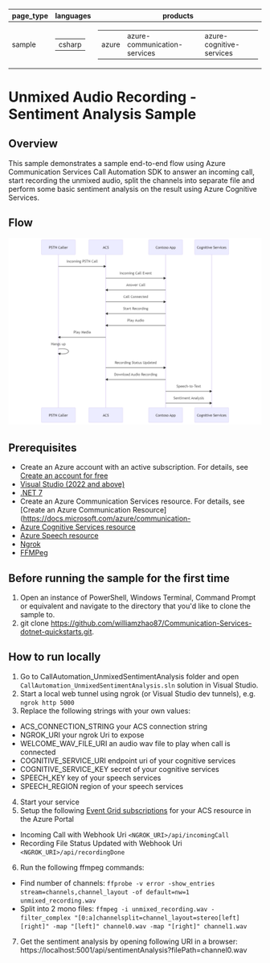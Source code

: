 ﻿|page_type|languages|products
|---|---|---|
|sample|<table><tr><td>csharp</tr></td></table>|<table><tr><td>azure</td><td>azure-communication-services</td><td>azure-cognitive-services</td></tr></table>|

# Unmixed Audio Recording - Sentiment Analysis Sample

## Overview
This sample demonstrates a sample end-to-end flow using Azure Communication Services Call Automation SDK 
to answer an incoming call, start recording the unmixed audio, split the channels into separate file
and perform some basic sentiment analysis on the result using Azure Cognitive Services.

## Flow
![Flow](./images/unmixed_demo.png)

## Prerequisites
- Create an Azure account with an active subscription. For details, see [Create an account for free](https://azure.microsoft.com/free/)
- [Visual Studio (2022 and above)](https://visualstudio.microsoft.com/vs/)
- [.NET 7](https://dotnet.microsoft.com/en-us/download/dotnet/7.0)
- Create an Azure Communication Services resource. For details, see [Create an Azure Communication Resource](https://docs.microsoft.com/azure/communication-
- [Azure Cognitive Services resource](https://azure.microsoft.com/en-us/products/cognitive-services/)
- [Azure Speech resource](https://azure.microsoft.com/en-us/products/cognitive-services/speech-services/)
- [Ngrok](https://ngrok.com/download)
- [FFMPeg](https://ffmpeg.org/download.html)

## Before running the sample for the first time
1. Open an instance of PowerShell, Windows Terminal, Command Prompt or equivalent and navigate to the directory that you'd like to clone the sample to.
2. git clone https://github.com/williamzhao87/Communication-Services-dotnet-quickstarts.git.

## How to run locally
1. Go to CallAutomation_UnmixedSentimentAnalysis folder and open `CallAutomation_UnmixedSentimentAnalysis.sln` solution in Visual Studio.
2. Start a local web tunnel using ngrok (or Visual Studio dev tunnels), e.g. `ngrok http 5000`
3. Replace the following strings with your own values:
  - ACS_CONNECTION_STRING your ACS connection string
  - NGROK_URI your ngrok Uri to expose
  - WELCOME_WAV_FILE_URI an audio wav file to play when call is connected
  - COGNITIVE_SERVICE_URI endpoint uri of your cognitive services
  - COGNITIVE_SERVICE_KEY secret of your cognitive services
  - SPEECH_KEY key of your speech services
  - SPEECH_REGION region of your speech services
4. Start your service
5. Setup the following [Event Grid subscriptions](https://learn.microsoft.com/en-us/azure/event-grid/event-schema-communication-services) for your ACS resource in the Azure Portal
  - Incoming Call with Webhook Uri `<NGROK_URI>/api/incomingCall`
  - Recording File Status Updated with Webhook Uri `<NGROK_URI>/api/recordingDone`
6. Run the following ffmpeg commands:
  - Find number of channels: `ffprobe -v error -show_entries stream=channels,channel_layout -of default=nw=1 unmixed_recording.wav`
  - Split into 2 mono files: `ffmpeg -i unmixed_recording.wav -filter_complex "[0:a]channelsplit=channel_layout=stereo[left][right]" -map "[left]" channel0.wav -map "[right]" channel1.wav`
7. Get the sentiment analysis by opening following URI in a browser: https://localhost:5001/api/sentimentAnalysis?filePath=channel0.wav
